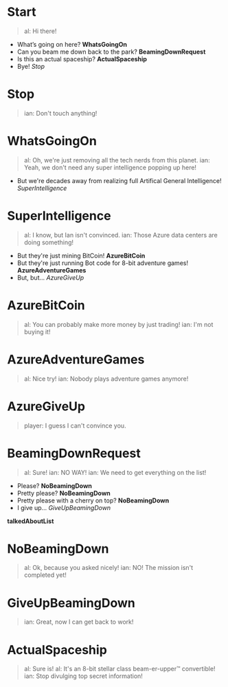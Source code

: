 ﻿# Start
> al: Hi there!

- What’s going on here? **WhatsGoingOn**
- Can you beam me down back to the park? **BeamingDownRequest**
- Is this an actual spaceship? **ActualSpaceship**
- Bye! *Stop*

# Stop
> ian: Don't touch anything!

# WhatsGoingOn
> al: Oh, we're just removing all the tech nerds from this planet.
> ian: Yeah, we don't need any super intelligence popping up here!

- But we're decades away from realizing full Artifical General Intelligence! *SuperIntelligence*

# SuperIntelligence
> al: I know, but Ian isn't convinced.
> ian: Those Azure data centers are doing something!

- But they're just mining BitCoin! **AzureBitCoin**
- But they're just running Bot code for 8-bit adventure games! **AzureAdventureGames**
- But, but... *AzureGiveUp*

# AzureBitCoin
> al: You can probably make more money by just trading!
> ian: I'm not buying it!

# AzureAdventureGames
> al: Nice try!
> ian: Nobody plays adventure games anymore!

# AzureGiveUp
> player: I guess I can't convince you.

# BeamingDownRequest
> al: Sure!
> ian: NO WAY!
> ian: We need to get everything on the list!

- Please? **NoBeamingDown**
- Pretty please? **NoBeamingDown**
- Pretty please with a cherry on top? **NoBeamingDown**
- I give up… *GiveUpBeamingDown*

 **talkedAboutList**

# NoBeamingDown
> al: Ok, because you asked nicely!
> ian: NO! The mission isn't completed yet!

# GiveUpBeamingDown
> ian: Great, now I can get back to work!

# ActualSpaceship
> al: Sure is!
> al: It's an 8-bit stellar class beam-er-upper™ convertible!
> ian: Stop divulging top secret information!